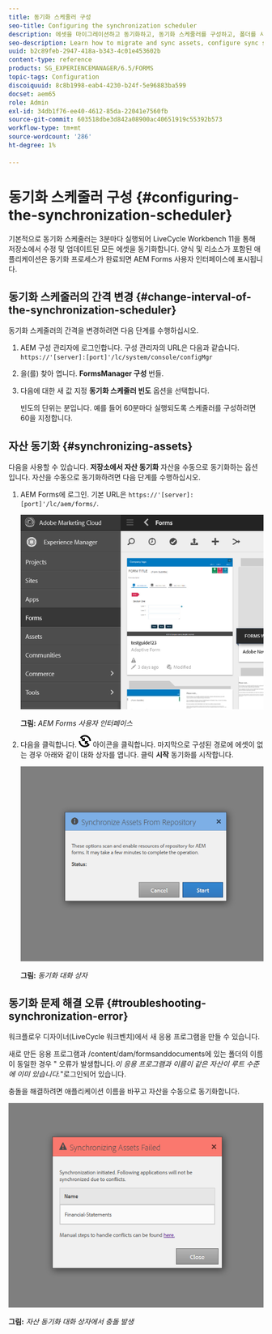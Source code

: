 ```yaml
---
title: 동기화 스케줄러 구성
seo-title: Configuring the synchronization scheduler
description: 에셋을 마이그레이션하고 동기화하고, 동기화 스케줄러를 구성하고, 폴더를 사용하여 에셋을 정렬하는 방법을 알아봅니다.
seo-description: Learn how to migrate and sync assets, configure sync scheduler, and use folders to arrange assets.
uuid: b2c89feb-2947-418a-b343-4c01e453602b
content-type: reference
products: SG_EXPERIENCEMANAGER/6.5/FORMS
topic-tags: Configuration
discoiquuid: 8c8b1998-eab4-4230-b24f-5e96883ba599
docset: aem65
role: Admin
exl-id: 34db1f76-ee40-4612-85da-22041e7560fb
source-git-commit: 603518dbe3d842a08900ac40651919c55392b573
workflow-type: tm+mt
source-wordcount: '286'
ht-degree: 1%

---
```


# 동기화 스케줄러 구성 {#configuring-the-synchronization-scheduler}

기본적으로 동기화 스케줄러는 3분마다 실행되어 LiveCycle Workbench 11을 통해 저장소에서 수정 및 업데이트된 모든 에셋을 동기화합니다. 양식 및 리소스가 포함된 애플리케이션은 동기화 프로세스가 완료되면 AEM Forms 사용자 인터페이스에 표시됩니다.

## 동기화 스케줄러의 간격 변경 {#change-interval-of-the-synchronization-scheduler}

동기화 스케줄러의 간격을 변경하려면 다음 단계를 수행하십시오.

1. AEM 구성 관리자에 로그인합니다. 구성 관리자의 URL은 다음과 같습니다. `https://'[server]:[port]'/lc/system/console/configMgr`

1. 을(를) 찾아 엽니다. **FormsManager 구성** 번들.

1. 다음에 대한 새 값 지정 **동기화 스케줄러 빈도** 옵션을 선택합니다.

   빈도의 단위는 분입니다. 예를 들어 60분마다 실행되도록 스케줄러를 구성하려면 60을 지정합니다.

## 자산 동기화 {#synchronizing-assets}

다음을 사용할 수 있습니다. **저장소에서 자산 동기화** 자산을 수동으로 동기화하는 옵션입니다. 자산을 수동으로 동기화하려면 다음 단계를 수행하십시오.

1. AEM Forms에 로그인. 기본 URL은 `https://'[server]:[port]'/lc/aem/forms/`.

   ![AEM Forms 사용자 인터페이스](assets/aem_forms_ui.png)

   **그림:** *AEM Forms 사용자 인터페이스*

1. 다음을 클릭합니다. ![aem6forms_sync](assets/aem6forms_sync.png) 아이콘을 클릭합니다. 마지막으로 구성된 경로에 에셋이 없는 경우 아래와 같이 대화 상자를 엽니다. 클릭 **시작** 동기화를 시작합니다.

   ![동기화 대화 상자](assets/migrate-and-syncronize.png)

   **그림:** *동기화 대화 상자*

## 동기화 문제 해결 오류 {#troubleshooting-synchronization-error}

워크플로우 디자이너(LiveCycle 워크벤치)에서 새 응용 프로그램을 만들 수 있습니다.

새로 만든 응용 프로그램과 /content/dam/formsanddocuments에 있는 폴더의 이름이 동일한 경우 &quot; 오류가 발생합니다.*이 응용 프로그램과 이름이 같은 자산이 루트 수준에 이미 있습니다.*&quot;로그인되어 있습니다.

충돌을 해결하려면 애플리케이션 이름을 바꾸고 자산을 수동으로 동기화합니다.

![자산 동기화 대화 상자에서 충돌 발생](assets/sync-conflict.png)

**그림:** *자산 동기화 대화 상자에서 충돌 발생*

